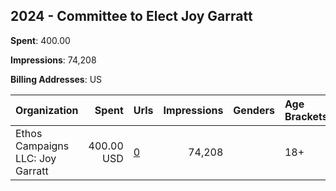 ## 2024 - Committee to Elect Joy Garratt 
**Spent**: 400.00

**Impressions**: 74,208

**Billing Addresses**: US

|Organization|Spent|Urls|Impressions|Genders|Age Brackets|Country Codes|
|:---|---:|:---|---:|:---|:---|:---|
|Ethos Campaigns LLC: Joy Garratt|400.00 USD|[0](https://www.snap.com/political-ads/asset/1fe3e046f73cee8b8166a80c17001cfdf650f2279c3a1a29333e5c6d84f0cae1?mediaType=mp4)|74,208||18+|united states|
